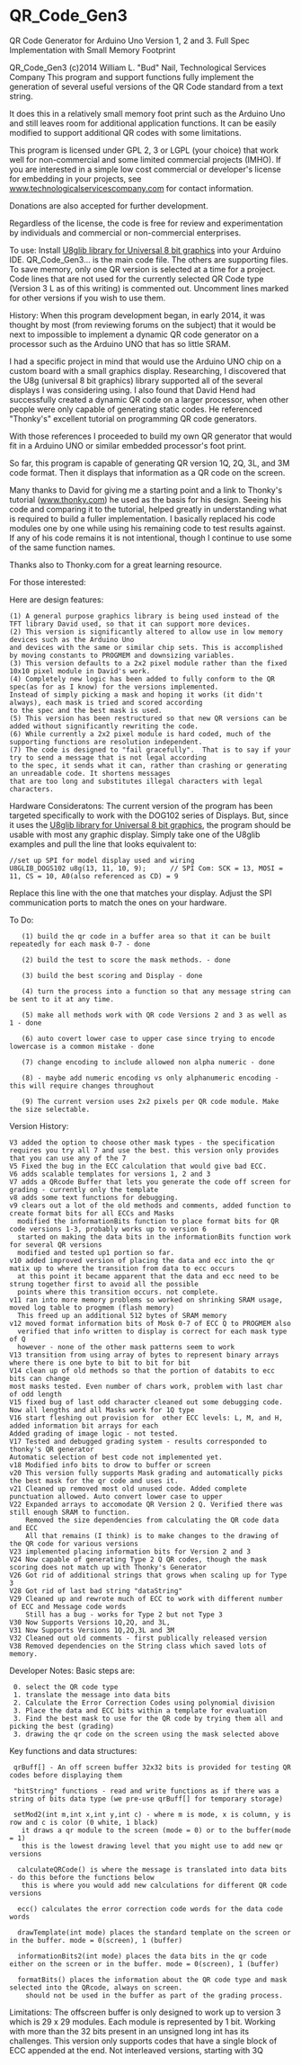 QR_Code_Gen3
============

QR Code Generator for Arduino Uno Version 1, 2 and 3. Full Spec Implementation with Small Memory Footprint

QR_Code_Gen3
(c)2014 William L. "Bud" Nail, Technological Services Company
This program and support functions fully implement the generation of several useful versions of the QR Code standard from a text string.

It does this in a relatively small memory foot print such as the Arduino Uno and still leaves room for additional application functions.
It can be easily modified to support additional QR codes with some limitations.

This program is licensed under GPL 2, 3 or LGPL (your choice) that work well for non-commercial and some limited commercial projects (IMHO). 
If you are interested in a simple low cost commercial or developer's license for embedding in your projects, 
see  www.technologicalservicescompany.com for contact information.

Donations are also accepted for further development. 

Regardless of the license, the code is free for review and experimentation by individuals and commercial or non-commercial enterprises.

To use:
Install [U8glib library for Universal 8 bit graphics](https://github.com/olikraus/u8glib) into your Arduino IDE.
QR_Code_Gen3... is the main code file.  The others are supporting files. To save memory, only one QR version is selected at a time for a project. Code lines that are not used for the currently selected QR Code type (Version 3 L as of this writing) is commented out.  Uncomment lines marked for other versions if you wish to use them.


History:
When this program development began, in early 2014, it was thought by most (from reviewing forums on the subject) that it would be next to impossible to implement a dynamic QR code generator on a processor such as the Arduino UNO that has so little SRAM.

I had a specific project in mind that would use the Arduino UNO chip on a custom board with a small graphics display.
Researching, I discovered that the U8g (universal 8 bit graphics) library supported all of the several displays I was considering using.
I also found that David Hend had successfully created a dynamic QR code on a larger processor, when other people were only capable
of generating static codes. He referenced "Thonky's" excellent tutorial on programming QR code generators.

With those references I proceeded to build my own QR generator that would fit in a Arduino UNO or similar embedded processor's foot print.

So far, this program is capable of generating QR version 1Q, 2Q, 3L, and 3M code format. Then it displays 
that information as a QR code on the screen. 

Many thanks to David for giving me a starting point and a link to Thonky's tutorial (www.thonky.com) he used as the basis for his design.
Seeing his code and comparing it to the tutorial, helped greatly in understanding what is required to build a fuller implementation.
I basically replaced his code modules one by one while using his remaining code to test results against. If any of his code remains it 
is not intentional, though I continue to use some of the same function names.

Thanks also to Thonky.com for a great learning resource.

For those interested:

Here are design features: 

    (1) A general purpose graphics library is being used instead of the TFT library David used, so that it can support more devices.
    (2) This version is significantly altered to allow use in low memory devices such as the Arduino Uno 
    and devices with the same or similar chip sets. This is accomplished by moving constants to PROGMEM and downsizing variables.
    (3) This version defaults to a 2x2 pixel module rather than the fixed 10x10 pixel module in David's work. 
    (4) Completely new logic has been added to fully conform to the QR spec(as for as I know) for the versions implemented. 
    Instead of simply picking a mask and hoping it works (it didn't always), each mask is tried and scored according
    to the spec and the best mask is used.
    (5) This version has been restructured so that new QR versions can be added without significantly rewriting the code.
    (6) While currently a 2x2 pixel module is hard coded, much of the supporting functions are resolution independent.
    (7) The code is designed to "fail gracefully".  That is to say if your try to send a message that is not legal according
    to the spec, it sends what it can, rather than crashing or generating an unreadable code. It shortens messages
    that are too long and substitutes illegal characters with legal characters.

Hardware Consideratons: 
The current version of the program has been targeted specifically to work with the DOG102 series of Displays. But,
since it uses the [U8glib library for Universal 8 bit graphics](https://github.com/olikraus/u8glib), the program should be usable with most any graphic display.
Simply take one of the U8glib examples and pull the line that looks equivalent to:
```
//set up SPI for model display used and wiring
U8GLIB_DOGS102 u8g(13, 11, 10, 9);		// SPI Com: SCK = 13, MOSI = 11, CS = 10, A0(also referenced as CD) = 9
```
Replace this line with the one that matches your display.
Adjust the SPI communication ports to match the ones on your hardware.

To Do: 
       
       (1) build the qr code in a buffer area so that it can be built repeatedly for each mask 0-7 - done

       (2) build the test to score the mask methods. - done

       (3) build the best scoring and Display - done

       (4) turn the process into a function so that any message string can be sent to it at any time.

       (5) make all methods work with QR code Versions 2 and 3 as well as 1 - done

       (6) auto covert lower case to upper case since trying to encode lowercase is a common mistake - done

       (7) change encoding to include allowed non alpha numeric - done

       (8) - maybe add numeric encoding vs only alphanumeric encoding - this will require changes throughout

       (9) The current version uses 2x2 pixels per QR code module. Make the size selectable.
       
Version History:

    V3 added the option to choose other mask types - the specification requires you try all 7 and use the best. this version only provides that you can use any of the 7
    V5 Fixed the bug in the ECC calculation that would give bad ECC.
    V6 adds scalable templates for versions 1, 2 and 3
    V7 adds a QRcode Buffer that lets you generate the code off screen for grading - currently only the template
    v8 adds some text functions for debugging.
    v9 clears out a lot of the old methods and comments, added function to create format bits for all ECCs and Masks
      modified the informationBits function to place format bits for QR code versions 1-3, probably works up to version 6
      started on making the data bits in the informationBits function work for several QR versions
      modified and tested up1 portion so far.
    v10 added improved version of placing the data and ecc into the qr matix up to where the transition from data to ecc occurs
      at this point it became apparent that the data and ecc need to be strung together first to avoid all the possible
      points where this transition occurs. not complete.
    v11 ran into more memory problems so worked on shrinking SRAM usage, moved log table to progmem (flash memory)
      This freed up an additional 512 bytes of SRAM memory
    v12 moved format information bits of Mosk 0-7 of ECC Q to PROGMEM also
      verified that info written to display is correct for each mask type of Q
      however - none of the other mask patterns seem to work
    V13 transition from using array of bytes to represent binary arrays where there is one byte to bit to bit for bit
    V14 clean up of old methods so that the portion of databits to ecc bits can change
    most masks tested. Even number of chars work, problem with last char of odd length
    V15 fixed bug of last odd character cleaned out some debugging code. Now all lengths and all Masks work for 1Q type
    V16 start fleshing out provision for  other ECC levels: L, M, and H, added information bit arrays for each
    Added grading of image logic - not tested.
    V17 Tested and debugged grading system - results corresponded to thonky's QR generator
    Automatic selection of best code not implemented yet.
    v18 Modified info bits to drow to buffer or screen
    v20 This version fully supports Mask grading and automatically picks the best mask for the qr code and uses it.
    v21 Cleaned up removed most old unused code. Added complete punctuation allowed. Auto convert lower case to upper
    V22 Expanded arrays to accomodate QR Version 2 Q. Verified there was still enough SRAM to function.
        Removed the size dependencies from calculating the QR code data and ECC
        All that remains (I think) is to make changes to the drawing of the QR code for various versions
    V23 implemented placing information bits for Version 2 and 3
    V24 Now capable of generating Type 2 Q QR codes, though the mask scoring does not match up with Thonky's Generator
    V26 Got rid of additional strings that grows when scaling up for Type 3
    V28 Got rid of last bad string "dataString"
    V29 Cleaned up and rewrote much of ECC to work with different number of ECC and Message code words
        Still has a bug - works for Type 2 but not Type 3
    V30 Now Supports Versions 1Q,2Q, and 3L,
    V31 Now Supports Versions 1Q,2Q,3L and 3M
    V32 Cleaned out old comments - first publically released version
    V38 Removed dependencies on the String class which saved lots of memory.

Developer Notes:
  Basic steps are:
    
     0. select the QR code type
     1. translate the message into data bits
     2. Calculate the Error Correction Codes using polynomial division
     3. Place the data and ECC bits within a template for evaluation
     3. Find the best mask to use for the QR code by trying them all and picking the best (grading)
     3. drawing the qr code on the screen using the mask selected above
     
  Key functions and data structures:
     
     qrBuff[] - An off screen buffer 32x32 bits is provided for testing QR codes before displaying them 
 
     "bitString" functions - read and write functions as if there was a string of bits data type (we pre-use qrBuff[] for temporary storage)
 
     setMod2(int m,int x,int y,int c) - where m is mode, x is column, y is row and c is color (0 white, 1 black)
       it draws a qr module to the screen (mode = 0) or to the buffer(mode = 1)
       this is the lowest drawing level that you might use to add new qr versions
       
      calculateQRCode() is where the message is translated into data bits - do this before the functions below
       this is where you would add new calculations for different QR code versions
       
      ecc() calculates the error correction code words for the data code words
 
      drawTemplate(int mode) places the standard template on the screen or in the buffer. mode = 0(screen), 1 (buffer)
      
      informationBits2(int mode) places the data bits in the qr code either on the screen or in the buffer. mode = 0(screen), 1 (buffer)
      
      formatBits() places the information about the QR code type and mask selected into the QRcode, always on screen. 
        should not be used in the buffer as part of the grading process.
        
  Limitations:
    The offscreen buffer is only designed to work up to version 3 which is 29 x 29 modules. Each module is represented by 1 bit.
    Working with more than the 32 bits present in an unsigned long int has its challenges.
    This version only supports codes that have a single block of ECC appended at the end. Not interleaved versions, starting with 3Q
